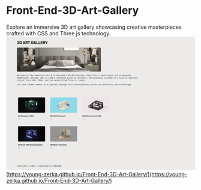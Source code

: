 # Front-End-3D-Art-Gallery
Explore an immersive 3D art gallery showcasing creative masterpieces crafted with CSS and Three.js technology.
<img src="preview.png">
[https://young-zerka.github.io/Front-End-3D-Art-Gallery/](https://young-zerka.github.io/Front-End-3D-Art-Gallery/)
